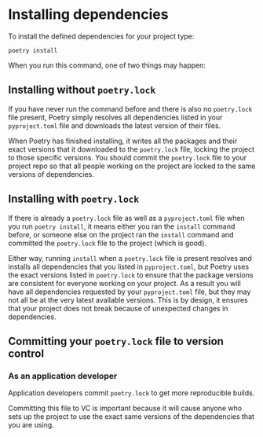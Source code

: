 # Installing dependencies

To install the defined dependencies for your project type:

```shell
poetry install
```

When you run this command, one of two things may happen:

## Installing without `poetry.lock`

If you have never run the command before and there is also no `poetry.lock` file
present, Poetry simply resolves all dependencies listed in your `pyproject.toml` file
and downloads the latest version of their files.

When Poetry has finished installing, it writes all the packages and their exact versions
that it downloaded to the `poetry.lock` file, locking the project to those specific
versions. You should commit the `poetry.lock` file to your project repo so that all
people working on the project are locked to the same versions of dependencies.

## Installing with `poetry.lock`

If there is already a `poetry.lock` file as well as a `pyproject.toml` file when you run
`poetry install`, it means either you ran the `install` command before, or someone else
on the project ran the `install` command and committed the `poetry.lock` file to the
project (which is good).

Either way, running `install` when a `poetry.lock` file is present resolves and installs
all dependencies that you listed in `pyproject.toml`, but Poetry uses the exact versions
listed in `poetry.lock` to ensure that the package versions are consistent for everyone
working on your project. As a result you will have all dependencies requested by your
`pyproject.toml` file, but they may not all be at the very latest available versions.
This is by design, it ensures that your project does not break because of unexpected
changes in dependencies.

## Committing your `poetry.lock` file to version control

### As an application developer

Application developers commit `poetry.lock` to get more reproducible builds.

Committing this file to VC is important because it will cause anyone who sets up the
project to use the exact same versions of the dependencies that you are using.
